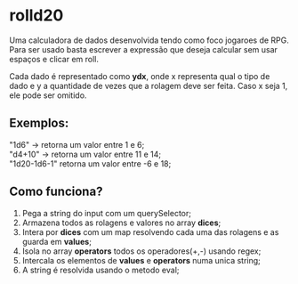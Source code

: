 <h1>rolld20</h2>

<p> Uma calculadora de dados desenvolvida tendo como foco jogaroes de RPG. Para ser usado basta escrever a expressão que deseja calcular sem usar espaços e clicar em roll.</p>
<p> Cada dado é representado como <b>ydx</b>, onde x representa qual o tipo de dado e y a quantidade de vezes que a rolagem deve ser feita. Caso x seja 1, ele pode ser omitido.</p>

<h2>Exemplos:</h2>

"1d6" -> retorna um valor entre 1 e 6;<br>
"d4+10" -> retorna um valor entre 11 e 14;<br>
"1d20-1d6-1" retorna um valor entre -6 e 18;<br>

<h2>Como funciona?</h2>

<ol>
  <li>Pega a string do input com um querySelector;</li>
  <li>Armazena todos as rolagens e valores no array <b>dices</b>;</li>
  <li>Intera por <b>dices</b> com um map resolvendo cada uma das rolagens e as guarda em <b>values</b>;</li>
  <li>Isola no array <b>operators</b> todos os operadores(+,-) usando regex;</li>
  <li>Intercala os elementos de <b>values</b> e <b>operators</b> numa unica string;</li>
  <li>A string é resolvida usando o metodo eval;</li>
</ol>
